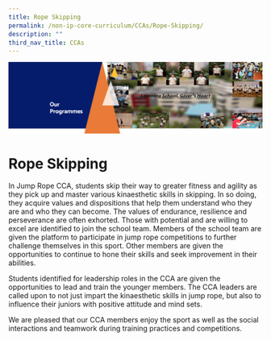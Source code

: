 ```yaml
---
title: Rope Skipping
permalink: /non-ip-core-curriculum/CCAs/Rope-Skipping/
description: ""
third_nav_title: CCAs
---
```

![](/images/OurProgrammes1.png)

Rope Skipping
=============

In Jump Rope CCA, students skip their way to greater fitness and agility as they pick up and master various kinaesthetic skills in skipping. In so doing, they acquire values and dispositions that help them understand who they are and who they can become. The values of endurance, resilience and perseverance are often exhorted. Those with potential and are willing to excel are identified to join the school team. Members of the school team are given the platform to participate in jump rope competitions to further challenge themselves in this sport. Other members are given the opportunities to continue to hone their skills and seek improvement in their abilities.

Students identified for leadership roles in the CCA are given the opportunities to lead and train the younger members. The CCA leaders are called upon to not just impart the kinaesthetic skills in jump rope, but also to influence their juniors with positive attitude and mind sets. 

We are pleased that our CCA members enjoy the sport as well as the social interactions and teamwork during training practices and competitions.